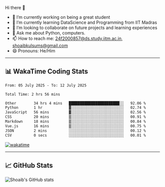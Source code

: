 Hi there 👋

<!--
**shoaib2000857/shoaib2000857** is a ✨ _special_ ✨ repository because its `README.md` (this file) appears on your GitHub profile.

Here are some ideas to get you started: -->

- 🔭 I’m currently working on being a great student  
- 🌱 I’m currently learning DataScience and Programming from IIT Madras  
- 👯 I’m looking to collaborate on future projects and learning experiences  
- 💬 Ask me about Python, computers.  
- 📫 How to reach me: 24f2000857@ds.study.iitm.ac.in, shoaibkulsums@gmail.com  
- 😄 Pronouns: He/Him  

---

## 📊 WakaTime Coding Stats

<!--START_SECTION:waka-->

```txt
From: 05 July 2025 - To: 12 July 2025

Total Time: 2 hrs 56 mins

Other        34 hrs 4 mins   ███████████████████████░░   92.06 %
Python       1 hr            ▓░░░░░░░░░░░░░░░░░░░░░░░░   02.74 %
JavaScript   56 mins         ▓░░░░░░░░░░░░░░░░░░░░░░░░   02.56 %
CSS          20 mins         ▒░░░░░░░░░░░░░░░░░░░░░░░░   00.91 %
Markdown     18 mins         ▒░░░░░░░░░░░░░░░░░░░░░░░░   00.84 %
Vue.js       16 mins         ▒░░░░░░░░░░░░░░░░░░░░░░░░   00.75 %
JSON         2 mins          ░░░░░░░░░░░░░░░░░░░░░░░░░   00.12 %
CSV          0 secs          ░░░░░░░░░░░░░░░░░░░░░░░░░   00.01 %
```

<!--END_SECTION:waka-->

[![wakatime](https://wakatime.com/badge/user/a85deef6-2e94-465d-998e-c54914c040a2.svg)](https://wakatime.com/@a85deef6-2e94-465d-998e-c54914c040a2)

---

## 📈 GitHub Stats

![Shoaib's GitHub stats](https://github-readme-stats.vercel.app/api?username=shoaib2000857&show_icons=true&theme=radical)
